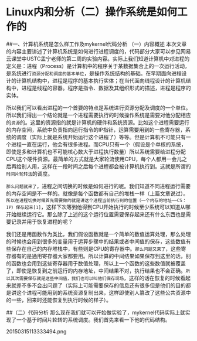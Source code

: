 # Linux内和分析（二）操作系统是如何工作的


##一、计算机系统是怎么样工作及mykernel代码分析
（一）内容概述
本次文章的内容主要讲述了计算机系统是如何进行进程调度的，代码部分大家可以参见网易云课堂中USTC孟宁老师的第二周的实验内容。实际上我们知道计算机中对进程的定义是：进程（Process）是计算机中的程序关于某数据集合上的一次运行活动，是系统进行`资源分配和调度的基本单位`，是操作系统结构的基础。在早期面向进程设计的计算机结构中，进程是程序的基本执行实体；在当代面向线程设计的计算机结构中，进程是线程的容器。程序是指令、数据及其组织形式的描述，进程是程序的实体。

所以我们可以看出进程的一个首要的特点是系统进行资源分配及调度的一个单位。所以我们得出一个结论就是一个进程需要执行的时候操作系统是需要对他分配相应的`资源`的。这里的资源指的就是计算机的硬件和系统资源。比如这个进程需要运行的内存空间，系统中负责指向运行指令的IP指针，运算需要用到的一些寄存器，系统的调度（实际上就是系统开始运行这个进程了）等等。但是计算机不可能只有一个进程一直在运行，他会有很多进程。而CPU只有一个（假设是个单核的系统，即使是多和计算机也不可能核心数大于进程执行数量）所以系统需要给进程分配CPU这个硬件资源。最简单的方式就是大家轮流使用CPU，每个人都用一会儿之后再给别人用，这样在一段时间之后每个进程都会被计算机执行到。这就是所谓的`时间片轮转法`的调度。


`那么问题就来了`，进程之间切换的时候是如何进行的呢。我们知道不同进程运行需要的内存空间是不一样的。就像是每个函数都有自己的堆栈一样（上篇文章说过）。`所以在进程切换时候首先需要做的就是讲这个进程当前执行到的位置（一个内存的地址——CS：IP）保存起来[1]`，这样下次等到他得到CPU开始执行的时候至少系统可以知道从哪开始继续运行它。那么除了上述的这个运行位置需要保存起来还有什么东西也是需要记录并用于恢复进程的呢？

我们还是用函数作为类比，我们假设函数就是一个简单的数值运算处理，那么处理的时候也会用到很多的变量用于运算步骤中的结果或者中间值的保存，这些数值有些保存在自己的内存堆栈中，有些则是CPU的寄存器中。`那么问题又来了`，这些寄存器有的是通用寄存器大家都要用。所以计算的中间结果如果保存到这里的话，别的函数也会用到这些寄存器用于数值处理，所以上一个函数的这些数值就被覆盖了，即使是恢复到之前运行的内存地址，中间结果不对，执行结果也不会正确。`所以其次需要保存就是这些中间值，我们也可以叫他们保存现场`，这样的话在恢复的时候看起来就差不多不会出问题了（实际上可能需要保存的信息还有很多但是他们的目的都是讲这个进程可能用到的系统资源复制出来，这样即使别人篡改了这些公共资源中的一些，回来时还能恢复到执行时候的样子）。

##（二）代码分析
那么现在我们就可以开始做实验了，mykernel代码实际上就实现了一个基于时间片轮转的系统调度。我们首先来看一下他的代码结构。

20150315113333494.png